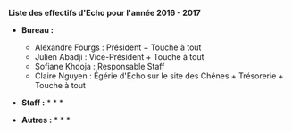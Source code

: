 **Liste des effectifs d'Echo pour l'année 2016 - 2017**

* **Bureau :**
    * Alexandre Fourgs : Président + Touche à tout
    * Julien Abadji : Vice-Président + Touche à tout
    * Sofiane Khdoja : Responsable Staff
    * Claire Nguyen : Égérie d'Echo sur le site des Chênes + Trésorerie + Touche à tout
    
* **Staff :**
    *
    *
    *
    
* **Autres :**
    *
    *
    *
    
